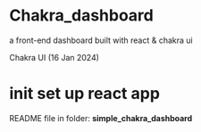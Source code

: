 # Chakra_dashboard
a front-end dashboard built with react &amp; chakra ui

Chakra UI (16 Jan 2024)
# init set up react app

README file in folder: **simple_chakra_dashboard**
